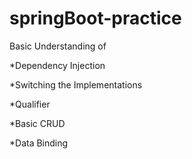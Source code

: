 # springBoot-practice

Basic Understanding of

*Dependency Injection

*Switching the Implementations

*Qualifier

*Basic CRUD

*Data Binding
